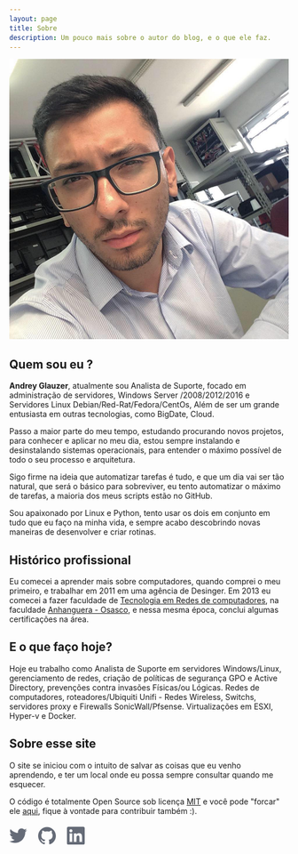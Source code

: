 ```yaml
---
layout: page
title: Sobre
description: Um pouco mais sobre o autor do blog, e o que ele faz.
---
```



<img class="avatar" src="/img/blog-author.jpg">

## Quem sou eu ?

<b>Andrey Glauzer</b>, atualmente sou Analista de Suporte, focado em administração de servidores, Windows Server /2008/2012/2016 e Servidores Linux Debian/Red-Rat/Fedora/CentOs, Além de ser um grande entusiasta em outras tecnologias, como BigDate, Cloud.

Passo a maior parte do meu tempo, estudando procurando novos projetos, para conhecer e aplicar no meu dia, estou sempre instalando e desinstalando sistemas operacionais, para entender o máximo possível de todo o seu processo e arquitetura.

Sigo firme na ideia que automatizar tarefas é tudo, e que um dia vai ser tão natural, que será o básico para sobreviver, eu tento automatizar o máximo de tarefas, a maioria dos meus scripts estão no GitHub.

Sou apaixonado por Linux e Python, tento usar os dois em conjunto em tudo que eu faço na minha vida, e sempre acabo descobrindo novas maneiras de desenvolver e criar rotinas.

## Histórico profissional
	
Eu comecei a aprender mais sobre computadores, quando comprei o meu primeiro, e trabalhar em 2011 em uma agência de Desinger.
Em 2013 eu comecei a fazer faculdade de <a target="_blank" href="http://anhanguera.com/graduacao/cursos/superior-de-tecnologia-em-redes-de-computadores.php">Tecnologia em Redes de computadores</a>, na faculdade <a target="_blank" href="http://anhanguera.com/home/">Anhanguera - Osasco</a>, e nessa mesma época, conclui algumas certificações na área.

## E o que faço hoje?
Hoje eu trabalho como Analista de Suporte em servidores Windows/Linux, gerenciamento de redes, criação de políticas de segurança GPO e Active Directory, prevenções contra invasões Físicas/ou Lógicas. 
Redes de computadores, roteadores/Ubiquiti Unifi - Redes Wireless, Switchs, servidores proxy e Firewalls SonicWall/Pfsense. Virtualizações em ESXI, Hyper-v e Docker.

## Sobre esse site

O site se iniciou com o intuito de salvar as coisas que eu venho aprendendo, e ter um local onde eu possa sempre consultar quando me esquecer.

O código é totalmente Open Source sob licença <a target="_blank" href="https://pt.wikipedia.org/wiki/Licen%C3%A7a_MIT">MIT</a> e você pode "forcar" ele <a target="_blank" href="https://github.com/andreyglauzer/andreyglauzer.github.io">aqui</a>, fique à vontade para contribuir também :).

<style type="text/css">
	.social{
    list-style: none;
    padding: 0;
    margin: 20px 0 0;
    margin: 1.25rem 0 0;
}

.social__item:not(:last-child) {
    margin-right: 20px;
    margin-right: 1.25rem;
}

.social__item{
    display: inline-block;
}

.social__link{
    display: inline-block;
    opacity: .8;
    -webkit-transition: transform .2s ease,opacity .2s ease;
    transition: transform .2s ease,opacity .2s ease;
}

.social__link:focus, .social__link:hover {
    -webkit-transform: scale(1.1) rotate(10deg);
    transform: scale(1.1) rotate(10deg);
    opacity: 1;
}
</style>

<ul data-v-39746413="" data-v-6dcfd7da="" class="social"><li data-v-39746413="" class="social__item"><a data-v-39746413="" href="https://twitter.com/nglauzer" target="_blank" class="social__link"><svg data-v-39746413="" aria-labelledby="socialicons-twitter-icon" role="img" viewBox="0 0 24 24" xmlns="http://www.w3.org/2000/svg" width="32" height="32" fill="#404756"><title data-v-39746413="" id="socialicons-twitter-icon">Twitter icon</title><path data-v-39746413="" d="M23.954 4.569c-.885.389-1.83.654-2.825.775 1.014-.611 1.794-1.574 2.163-2.723-.951.555-2.005.959-3.127 1.184-.896-.959-2.173-1.559-3.591-1.559-2.717 0-4.92 2.203-4.92 4.917 0 .39.045.765.127 1.124C7.691 8.094 4.066 6.13 1.64 3.161c-.427.722-.666 1.561-.666 2.475 0 1.71.87 3.213 2.188 4.096-.807-.026-1.566-.248-2.228-.616v.061c0 2.385 1.693 4.374 3.946 4.827-.413.111-.849.171-1.296.171-.314 0-.615-.03-.916-.086.631 1.953 2.445 3.377 4.604 3.417-1.68 1.319-3.809 2.105-6.102 2.105-.39 0-.779-.023-1.17-.067 2.189 1.394 4.768 2.209 7.557 2.209 9.054 0 13.999-7.496 13.999-13.986 0-.209 0-.42-.015-.63.961-.689 1.8-1.56 2.46-2.548l-.047-.02z"></path></svg></a></li><li data-v-39746413="" class="social__item"><a data-v-39746413="" href="https://github.com/andreyglauzer" target="_blank" class="social__link"><svg data-v-39746413="" aria-labelledby="socialicons-github-icon" role="img" viewBox="0 0 24 24" xmlns="http://www.w3.org/2000/svg" width="32" height="32" fill="#404756"><title data-v-39746413="" id="socialicons-github-icon">GitHub icon</title><path data-v-39746413="" d="M12 .297c-6.63 0-12 5.373-12 12 0 5.303 3.438 9.8 8.205 11.385.6.113.82-.258.82-.577 0-.285-.01-1.04-.015-2.04-3.338.724-4.042-1.61-4.042-1.61C4.422 18.07 3.633 17.7 3.633 17.7c-1.087-.744.084-.729.084-.729 1.205.084 1.838 1.236 1.838 1.236 1.07 1.835 2.809 1.305 3.495.998.108-.776.417-1.305.76-1.605-2.665-.3-5.466-1.332-5.466-5.93 0-1.31.465-2.38 1.235-3.22-.135-.303-.54-1.523.105-3.176 0 0 1.005-.322 3.3 1.23.96-.267 1.98-.399 3-.405 1.02.006 2.04.138 3 .405 2.28-1.552 3.285-1.23 3.285-1.23.645 1.653.24 2.873.12 3.176.765.84 1.23 1.91 1.23 3.22 0 4.61-2.805 5.625-5.475 5.92.42.36.81 1.096.81 2.22 0 1.606-.015 2.896-.015 3.286 0 .315.21.69.825.57C20.565 22.092 24 17.592 24 12.297c0-6.627-5.373-12-12-12"></path></svg></a></li><li data-v-39746413="" class="social__item"><a data-v-39746413="" href="https://www.linkedin.com/in/andreyglauzer/" target="_blank" class="social__link"><svg data-v-39746413="" aria-labelledby="socialicons-linkedin-icon" role="img" viewBox="0 0 24 24" xmlns="http://www.w3.org/2000/svg" width="32" height="32" fill="#404756"><title data-v-39746413="" id="socialicons-linkedin-icon">LinkedIn icon</title><path data-v-39746413="" d="M20.447 20.452h-3.554v-5.569c0-1.328-.027-3.037-1.852-3.037-1.853 0-2.136 1.445-2.136 2.939v5.667H9.351V9h3.414v1.561h.046c.477-.9 1.637-1.85 3.37-1.85 3.601 0 4.267 2.37 4.267 5.455v6.286zM5.337 7.433c-1.144 0-2.063-.926-2.063-2.065 0-1.138.92-2.063 2.063-2.063 1.14 0 2.064.925 2.064 2.063 0 1.139-.925 2.065-2.064 2.065zm1.782 13.019H3.555V9h3.564v11.452zM22.225 0H1.771C.792 0 0 .774 0 1.729v20.542C0 23.227.792 24 1.771 24h20.451C23.2 24 24 23.227 24 22.271V1.729C24 .774 23.2 0 22.222 0h.003z"></path></svg></a></li></ul>

